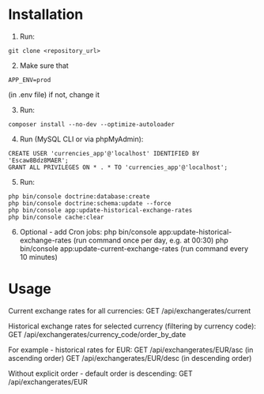 # Installation

1. Run:
```
git clone <repository_url>
```

2. Make sure that
```
APP_ENV=prod
```
(in .env file)
if not, change it

3. Run:
```
composer install --no-dev --optimize-autoloader
```

4. Run (MySQL CLI or via phpMyAdmin):
```
CREATE USER 'currencies_app'@'localhost' IDENTIFIED BY 'Escaw8Bdz8MAER';
GRANT ALL PRIVILEGES ON * . * TO 'currencies_app'@'localhost';
```

5. Run:
```
php bin/console doctrine:database:create
php bin/console doctrine:schema:update --force
php bin/console app:update-historical-exchange-rates
php bin/console cache:clear
```

6. Optional - add Cron jobs:
php bin/console app:update-historical-exchange-rates (run command once per day, e.g. at 00:30)
php bin/console app:update-current-exchange-rates (run command every 10 minutes)

# Usage

Current exchange rates for all currencies:
GET /api/exchangerates/current

Historical exchange rates for selected currency (filtering by currency code):
GET /api/exchangerates/currency_code/order_by_date

For example - historical rates for EUR:
GET /api/exchangerates/EUR/asc (in ascending order)
GET /api/exchangerates/EUR/desc (in descending order)

Without explicit order - default order is descending:
GET /api/exchangerates/EUR

